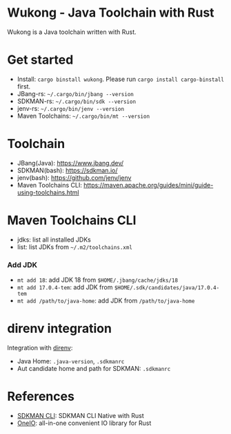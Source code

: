 Wukong - Java Toolchain with Rust
====================================
Wukong is a Java toolchain written with Rust.

# Get started

- Install: `cargo binstall wukong`. Please run `cargo install cargo-binstall` first.
- JBang-rs: `~/.cargo/bin/jbang --version`
- SDKMAN-rs: `~/.cargo/bin/sdk --version`
- jenv-rs: `~/.cargo/bin/jenv --version`
- Maven Toolchains: `~/.cargo/bin/mt --version`

# Toolchain

- JBang(Java): https://www.jbang.dev/
- SDKMAN(bash): https://sdkman.io/
- jenv(bash): https://github.com/jenv/jenv
- Maven Toolchains CLI: https://maven.apache.org/guides/mini/guide-using-toolchains.html

# Maven Toolchains CLI

- jdks: list all installed JDKs
- list: list JDKs from `~/.m2/toolchains.xml`

### Add JDK

- `mt add 18`: add JDK 18 from `$HOME/.jbang/cache/jdks/18`
- `mt add 17.0.4-tem`: add JDK from `$HOME/.sdk/candidates/java/17.0.4-tem`
- `mt add /path/to/java-home`: add JDK from `/path/to/java-home`

# direnv integration

Integration with [direnv](https://direnv.net/):

- Java Home: `.java-version`, `.sdkmanrc`
- Aut candidate home and path for SDKMAN: `.sdkmanrc`

# References

* [SDKMAN CLI](https://github.com/sdkman/sdkman-cli-native): SDKMAN CLI Native with Rust
* [OneIO](https://github.com/bgpkit/oneio): all-in-one convenient IO library for Rust

